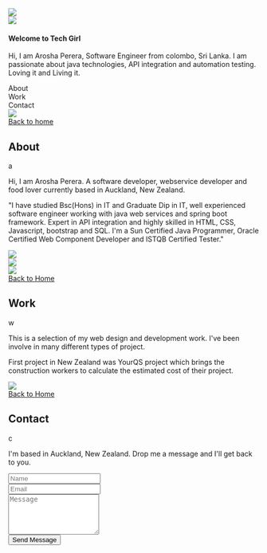 <html lang="en">
    <head>
        <meta charset="utf-8">
        <meta http-equiv="X-UA-Compatible" content="IE=edge">
        <meta name="viewport" content="width=device-width, initial-scale=1">
        <title>Arosha Perera : Home</title>
        <link rel="icon" type="image/icon" href="assets/images/tabicon.ico">
        <link rel="stylesheet" type="text/css" href="">
        <link href="assets/css/bootstrap.min.css" rel="stylesheet">
        <link href="assets/css/bootstrap-theme.min.css" rel="stylesheet">
        <link href="assets/css/font-awesome.min.css" rel="stylesheet">
        <link href="https://fonts.googleapis.com/css?family=Open+Sans:400,400i,600,700,700i" rel="stylesheet">
        <link href="https://fonts.googleapis.com/css?family=Crimson+Text:400,700,700i|Josefin+Sans:700" rel="stylesheet">
        <link href="assets/css/main.css" rel="stylesheet">
        <link rel="icon" href="assets/images/logo.png">
        <link rel="stylesheet" href="https://cdnjs.cloudflare.com/ajax/libs/animate.css/3.5.2/animate.min.css">
    </head>
    <body>
        <div id="index">                                           <!-- Index starts here -->
            <div class="container main">
                <div class="row home">
                    <div id = "index_left" class="col-md-6 left">
                        <img class="img-responsive img-rabbit" src="assets/images/home.jpg">
                    </div>
                    <div id = "index_right" class="col-md-6 text-center right">
                        <div class="logo">
                            <img src="assets/images/logo.png">
                            <h4>Welcome to Tech Girl</h4>
                        </div>
                        <p class="home-description">
                            Hi, I am Arosha Perera, Software Engineer from colombo, Sri Lanka. I am passionate about java technologies, API integration and automation testing. Loving it and Living it.
                        </p>
                        <div class="btn-group-vertical custom_btn animated slideinright">
                            <div id="about" class="btn btn-rabbit">About</div>
                            <div id="work" class="btn btn-rabbit">Work</div>
                            <div id="contact" class="btn btn-rabbit">Contact</div>
                        </div>      
                        <div class="social">
							<a href="https://www.instagram.com/janithriarosha/" target="_blank"><i class="fa fa-instagram" aria-hidden="true"></i></a>
                            <a href="https://twitter.com/janithriarosha" target="_blank"><i class="fa fa-twitter" aria-hidden="true"></i></a>
                            <a href="https://www.linkedin.com/in/janiarrow/" target="_blank"><i class="fa fa-linkedin" aria-hidden="true"></i></a>
                        </div>
                    </div>
                </div>
            </div>
        </div>                         
        <div id="about_scroll" class="pages ">      
            <div class="container main">
                <div class="row">
                    <div class="col-md-6 left" id="about_left">
                        <img class="img-responsive img-rabbit" src="assets/images/about.jpg">
                    </div>
                    <div class="col-md-6 right" id="about_right">
                        <a href="#index" class="btn btn-rabbit back"> <i class="fa fa-angle-left" aria-hidden="true"></i> Back to home </a>
                        <div id="watermark">
                            <h2 class="page-title" text-center>About</h2>
                            <div class="marker">a</div>
                        </div>
                        <p class='subtitle'>Hi, I am Arosha Perera. A software developer, webservice developer and food lover currently based in Auckland, New Zealand.
                        </p>
                        <p class="info">"I have studied Bsc(Hons) in IT and Graduate Dip in IT, well experienced software engineer working with java web services and spring boot framework. Expert in API integration and highly skilled in HTML, CSS, Javascript, bootstrap and SQL. I'm a Sun Certified Java Programmer, Oracle Certified Web Component Developer and ISTQB Certified Tester."</p>  
                    </div>
                </div>
            </div>            
        </div>                                                                
        <div id="work_scroll" class="pages">                                  <!-- Work starts here -->
            <div class="container main">
                <div class="row">
                    <div class="col-md-6" id="work_left">
                        <div id="owl-demo" class="owl-carousel owl-theme">
                            <div class="item"><img class="img-responsive img-rabbit" src="assets/images/work.jpg"></div>
                            <div class="item"><img class="img-responsive img-rabbit" src="assets/images/home.jpg"></div>
                            <div class="item"><img class="img-responsive img-rabbit" src="assets/images/contact.jpg"></div>
                        </div>
                    </div>
                    <div class="col-md-6" id="work_right">
                        <a href="#index" class="btn btn-rabbit back"> <i class="fa fa-angle-left" aria-hidden="true"></i> Back to Home </a>
                        <div id="watermark">
                            <h2 class="page-title" text-center>Work</h2>
                            <div class="marker">w</div>
                        </div>
                        <p class='subtitle'>This is a selection of my web design and development work. I've been involve in many different types of project.
                        </p>
                        <p class="info">First project in New Zealand was YourQS project which brings the construction workers to calculate the estimated cost of their project.</p>
                    </div>
                </div>
            </div>    
        </div>           
        <div id="contact_scroll" class="pages">                             <!-- Contact starts here -->
            <div class="container main">
                <div class="row">
                    <div class="col-md-6 left" id="contact_left">
                        <img class="img-responsive img-rabbit" src="assets/images/contact.jpg">
                    </div>
                    <div class="col-md-6 right" id="contact_right">
                        <a href="#index" class="btn btn-rabbit back"> <i class="fa fa-angle-left" aria-hidden="true"></i> Back to Home </a>
                        <div id="watermark">
                            <h2 class="page-title" text-center>Contact</h2>
                            <div class="marker">c</div>
                        </div>
                        <p class='subtitle'>I'm based in Auckland, New Zealand. Drop me a message and I'll get back to you.
                        </p>
                        <!-- form -->
                        <form class="form_edit"> 
                            <div class="form-group">
                                <input type="name" class="form-control" id="exampleInputName" placeholder="Name">
                            </div>
                            <div class="form-group">
                            <input type="email" class="form-control" id="exampleInputEmail1" placeholder="Email">
                            </div>
                            <div class="form-group">
                            <textarea class="form-control" rows="5" placeholder="Message"></textarea>
                            </div>
                            <button type="submit" class="btn btn-rabbit submit">Send Message</button>
                        </form>
                    </div>
                </div>
            </div>
            <footer class="text-center">
                <div class="container bottom">
                    <div class="row">
                        <div class="col-sm-12">
                        </div>
                    </div>
                </div>
            </footer>
        </div>                                                              <!-- Contact ends here -->
        <script src="https://ajax.googleapis.com/ajax/libs/jquery/3.1.1/jquery.min.js"></script>
        <script src="assets/js/bootstrap.min.js"></script>
        <script src="assets/js/script.js"></script>
    </body>
</html>
